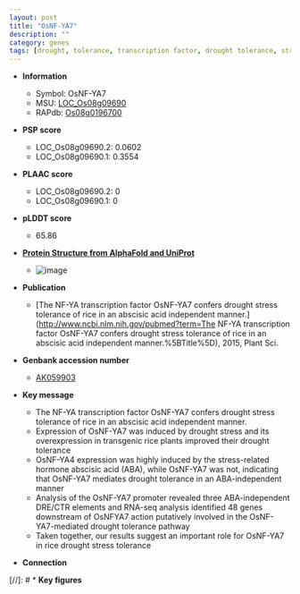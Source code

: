 ```yaml
---
layout: post
title: "OsNF-YA7"
description: ""
category: genes
tags: [drought, tolerance, transcription factor, drought tolerance, stress, drought stress, drought stress , abscisic acid, stress tolerance]
---
```


* **Information**  
    + Symbol: OsNF-YA7  
    + MSU: [LOC_Os08g09690](http://rice.plantbiology.msu.edu/cgi-bin/ORF_infopage.cgi?orf=LOC_Os08g09690)  
    + RAPdb: [Os08g0196700](http://rapdb.dna.affrc.go.jp/viewer/gbrowse_details/irgsp1?name=Os08g0196700)  

* **PSP score**  
    + LOC_Os08g09690.2: 0.0602 
    + LOC_Os08g09690.1: 0.3554 

* **PLAAC score**  
    + LOC_Os08g09690.2: 0 
    + LOC_Os08g09690.1: 0 

* **pLDDT score**
    + 65.86

* **[Protein Structure from AlphaFold and UniProt](https://www.uniprot.org/uniprotkb/Q6Z065/entry#structure)**
    + ![image](https://ricepsp.github.io/images/Q6/AF-Q6Z065-F1.png)

* **Publication**  
    + [The NF-YA transcription factor OsNF-YA7 confers drought stress tolerance of rice in an abscisic acid independent manner.](http://www.ncbi.nlm.nih.gov/pubmed?term=The NF-YA transcription factor OsNF-YA7 confers drought stress tolerance of rice in an abscisic acid independent manner.%5BTitle%5D), 2015, Plant Sci.

* **Genbank accession number**  
    + [AK059903](http://www.ncbi.nlm.nih.gov/nuccore/AK059903)

* **Key message**  
    + The NF-YA transcription factor OsNF-YA7 confers drought stress tolerance of rice in an abscisic acid independent manner.
    + Expression of OsNF-YA7 was induced by drought stress and its overexpression in transgenic rice plants improved their drought tolerance
    + OsNF-YA4 expression was highly induced by the stress-related hormone abscisic acid (ABA), while OsNF-YA7 was not, indicating that OsNF-YA7 mediates drought tolerance in an ABA-independent manner
    + Analysis of the OsNF-YA7 promoter revealed three ABA-independent DRE/CTR elements and RNA-seq analysis identified 48 genes downstream of OsNFYA7 action putatively involved in the OsNF-YA7-mediated drought tolerance pathway
    + Taken together, our results suggest an important role for OsNF-YA7 in rice drought stress tolerance

* **Connection**  

[//]: # * **Key figures**  


